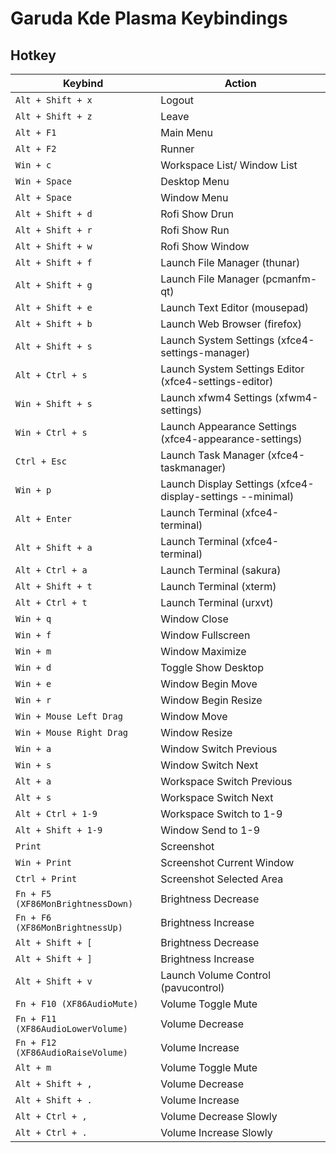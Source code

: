 

# Garuda Kde Plasma Keybindings


## Hotkey

| Keybind |	Action |
| ------- | ------ |
| `Alt + Shift + x` | Logout |
| `Alt + Shift + z` | Leave |
| `Alt + F1` | Main Menu |
| `Alt + F2` | Runner |
| `Win + c` | Workspace List/ Window List |
| `Win + Space` | Desktop Menu |
| `Alt + Space` | Window Menu |
| `Alt + Shift + d` | Rofi Show Drun |
| `Alt + Shift + r` | Rofi Show Run |
| `Alt + Shift + w` | Rofi Show Window |
| `Alt + Shift + f` | Launch File Manager (thunar) |
| `Alt + Shift + g` | Launch File Manager (pcmanfm-qt) |
| `Alt + Shift + e` | Launch Text Editor (mousepad) |
| `Alt + Shift + b` | Launch Web Browser (firefox) |
| `Alt + Shift + s` | Launch System Settings (xfce4-settings-manager) |
| `Alt + Ctrl + s` | Launch System Settings Editor (xfce4-settings-editor) |
| `Win + Shift + s` | Launch xfwm4 Settings (xfwm4-settings) |
| `Win + Ctrl + s` | Launch Appearance Settings (xfce4-appearance-settings) |
| `Ctrl + Esc` | Launch Task Manager (xfce4-taskmanager) |
| `Win + p` | Launch Display Settings (xfce4-display-settings --minimal) |
| `Alt + Enter` | Launch Terminal (xfce4-terminal) |
| `Alt + Shift + a` | Launch Terminal (xfce4-terminal) |
| `Alt + Ctrl + a` | Launch Terminal (sakura) |
| `Alt + Shift + t` | Launch Terminal (xterm) |
| `Alt + Ctrl + t` | Launch Terminal (urxvt) |
| `Win + q` | Window Close |
| `Win + f` | Window Fullscreen |
| `Win + m` | Window Maximize |
| `Win + d` | Toggle Show Desktop |
| `Win + e` | Window Begin Move |
| `Win + r` | Window Begin Resize |
| `Win + Mouse Left Drag` | Window Move |
| `Win + Mouse Right Drag` | Window Resize |
| `Win + a` | Window Switch Previous |
| `Win + s` | Window Switch Next |
| `Alt + a` | Workspace Switch Previous |
| `Alt + s` | Workspace Switch Next |
| `Alt + Ctrl + 1-9` | Workspace Switch to 1-9 |
| `Alt + Shift + 1-9` | Window Send to 1-9 |
| `Print` | Screenshot |
| `Win + Print` | Screenshot Current Window |
| `Ctrl + Print` | Screenshot Selected Area |
| `Fn + F5 (XF86MonBrightnessDown)` | Brightness Decrease |
| `Fn + F6 (XF86MonBrightnessUp)` | Brightness Increase |
| `Alt + Shift + [` | Brightness Decrease |
| `Alt + Shift + ]` | Brightness Increase |
| `Alt + Shift + v` | Launch Volume Control (pavucontrol) |
| `Fn + F10 (XF86AudioMute)` | Volume Toggle Mute |
| `Fn + F11 (XF86AudioLowerVolume)` | Volume Decrease |
| `Fn + F12 (XF86AudioRaiseVolume)` | Volume Increase |
| `Alt + m` | Volume Toggle Mute |
| `Alt + Shift + ,` | Volume Decrease |
| `Alt + Shift + .` | Volume Increase |
| `Alt + Ctrl + ,` | Volume Decrease Slowly |
| `Alt + Ctrl + .` | Volume Increase Slowly |
